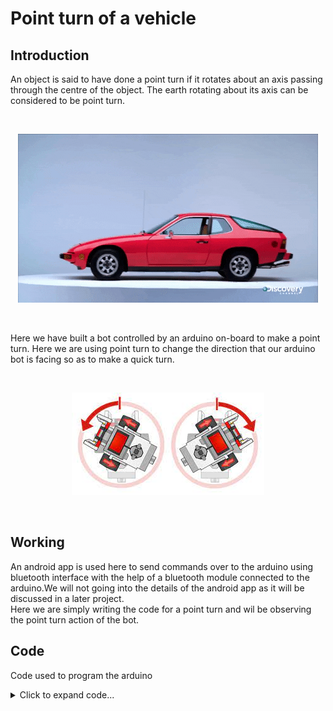 # Point turn of a vehicle

## Introduction
An object is said to have done a point turn if it rotates about an axis passing through the centre of the object.
The earth rotating about its axis can be considered to be point turn.

</br>
<p align="center">
  <img src="images/giphy.gif" alt="Sublime's custom image"/>
</p>
</br>

Here we have built a bot controlled by an arduino on-board to make a point turn.
Here we are using point turn to change the direction that our arduino bot is facing so as to make a quick turn.

</br>
<p align="center">
  <img src="images/images.jpg" alt="Sublime's custom image"/>
</p>
</br>

## Working
An android app is used here to send commands over to the arduino using bluetooth interface with the help of a bluetooth module connected to the arduino.We will not going into the details of the android app as it will be discussed in a later project.
</br>
Here we are simply writing the code for a point turn and wil be observing the point turn action of the bot.

## Code
Code used to program the arduino
<details>
<summary>Click to expand code...</summary>
<p>

```c++
int botSpeed = 100;

void setup() {
  // setting PWM output pins for direction and speed control of dc motors
  pinMode(5,OUTPUT);
  pinMode(6,OUTPUT);
  Serial.begin(9600); // Communication rate of the Bluetooth Module
}

void loop() {
  // give pwm signals to respective digital pins to perform point turn

  // turn left wheels forward
  analogWrite(5,botSpeed);
  // turn right wheels backward
  analogWrite(6,botSpeed);
}
```

</p>
</details>
